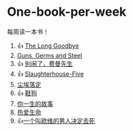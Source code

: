 # One-book-per-week

每周读一本书！

1. :+1: [The Long Goodbye]
2. [Guns, Germs and Steel]
3. :+1: [别闹了，费曼先生]
4. :+1: [Slaughterhouse-Five]
5. [尘埃落定]
6. :+1: [鞋狗]
7. [你一生的故事]
8. [热爱生命]
9. :+1:[一个叫欧维的男人决定去死]

[The Long Goodbye]:The_Long_Goodbye.md
[Guns, Germs and Steel]:Guns_Germs_and_Steel.md
[别闹了，费曼先生]: Surely_You_re_Joking_Mr_Feynman.md
[Slaughterhouse-Five]:slaughterhouse_five.md
[尘埃落定]:https://book.douban.com/subject/1200842/
[鞋狗]:https://book.douban.com/subject/26860776/
[你一生的故事]:https://book.douban.com/subject/26868098/
[热爱生命]:https://book.douban.com/subject/4628394/
[一个叫欧维的男人决定去死]:https://book.douban.com/subject/26672693/
